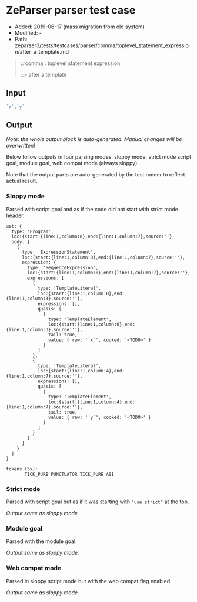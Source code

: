 # ZeParser parser test case

- Added: 2019-06-17 (mass migration from old system)
- Modified: -
- Path: zeparser3/tests/testcases/parser/comma/toplevel_statement_expression/after_a_template.md

> :: comma : toplevel statement expression
>
> ::> after a template

## Input

`````js
`x`,`y`
`````

## Output

_Note: the whole output block is auto-generated. Manual changes will be overwritten!_

Below follow outputs in four parsing modes: sloppy mode, strict mode script goal, module goal, web compat mode (always sloppy).

Note that the output parts are auto-generated by the test runner to reflect actual result.

### Sloppy mode

Parsed with script goal and as if the code did not start with strict mode header.

`````
ast: {
  type: 'Program',
  loc:{start:{line:1,column:0},end:{line:1,column:7},source:''},
  body: [
    {
      type: 'ExpressionStatement',
      loc:{start:{line:1,column:0},end:{line:1,column:7},source:''},
      expression: {
        type: 'SequenceExpression',
        loc:{start:{line:1,column:0},end:{line:1,column:7},source:''},
        expressions: [
          {
            type: 'TemplateLiteral',
            loc:{start:{line:1,column:0},end:{line:1,column:3},source:''},
            expressions: [],
            quasis: [
              {
                type: 'TemplateElement',
                loc:{start:{line:1,column:0},end:{line:1,column:3},source:''},
                tail: true,
                value: { raw: '`x`', cooked: '<TODO>' }
              }
            ]
          },
          {
            type: 'TemplateLiteral',
            loc:{start:{line:1,column:4},end:{line:1,column:7},source:''},
            expressions: [],
            quasis: [
              {
                type: 'TemplateElement',
                loc:{start:{line:1,column:4},end:{line:1,column:7},source:''},
                tail: true,
                value: { raw: '`y`', cooked: '<TODO>' }
              }
            ]
          }
        ]
      }
    }
  ]
}

tokens (5x):
       TICK_PURE PUNCTUATOR TICK_PURE ASI
`````

### Strict mode

Parsed with script goal but as if it was starting with `"use strict"` at the top.

_Output same as sloppy mode._

### Module goal

Parsed with the module goal.

_Output same as sloppy mode._

### Web compat mode

Parsed in sloppy script mode but with the web compat flag enabled.

_Output same as sloppy mode._
